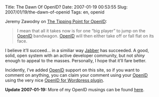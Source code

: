 Title: The Dawn Of OpenID?
Date: 2007-01-19 00:53:55
Slug: 2007/01/19/the-dawn-of-openid
Tags: en, openid


Jeremy Zawodny on [The Tipping Point for OpenID][1]:

> I mean that all it takes now is for one “big player” to jump on the
[OpenID][2] bandwagon. [OpenID][2] will then either take off or fall flat on
its face.

I believe it’ll succeed… in a similiar way [Jabber][3] has succeeded. A good,
solid, open system with an active developer community, but not _shiny_ enough
to appeal to the masses. Personally, I hope that it’ll fare better.

Incidently, I’ve added [OpenID][2] support on this site, so if you want to
comment on anything, you can claim your comment using your [OpenID][2] using
the very nice [OpenID for Wordpress plugin][4].

**Update 2007-01-19:** More of my OpenID musings can be found [here][5].

   [1]: http://jeremy.zawodny.com/blog/archives/008379.html
   [2]: http://openid.net/
   [3]: http://www.jabber.org
   [4]: http://blog.verselogic.net/projects/wordpress/wordpress-openid-plugin
   [5]: http://carlo.zottmann.org/2007/01/19/jabber-openid-and-teh-shiny/
